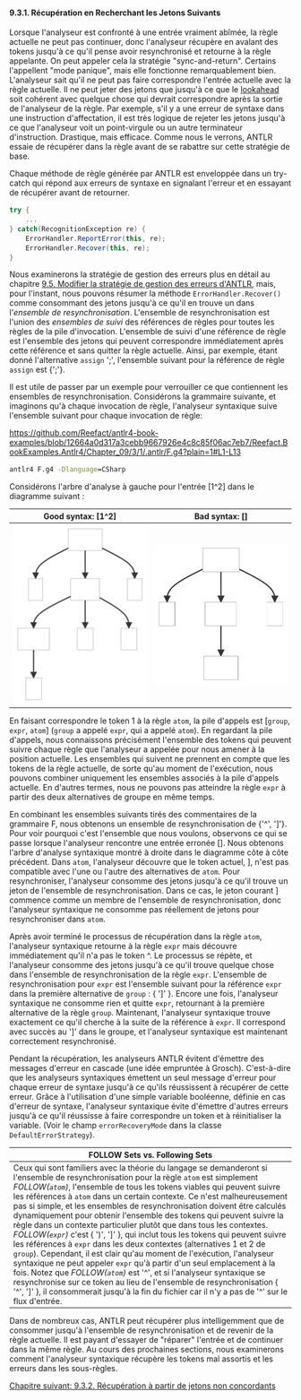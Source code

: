 #### 9.3.1. Récupération en Recherchant les Jetons Suivants

Lorsque l'analyseur est confronté à une entrée vraiment abîmée, la règle actuelle ne peut pas continuer, donc l'analyseur récupère en avalant des tokens jusqu'à ce qu'il pense avoir resynchronisé et retourne à la règle appelante. On peut appeler cela la stratégie "sync-and-return". Certains l'appellent "mode panique", mais elle fonctionne remarquablement bien. L'analyseur sait qu'il ne peut pas faire correspondre l'entrée actuelle avec la règle actuelle. Il ne peut jeter des jetons que jusqu'à ce que le [lookahead](https://fr.javascript.info/regexp-lookahead-lookbehind) soit cohérent avec quelque chose qui devrait correspondre après la sortie de l'analyseur de la règle. Par exemple, s'il y a une erreur de syntaxe dans une instruction d'affectation, il est très logique de rejeter les jetons jusqu'à ce que l'analyseur voit un point-virgule ou un autre terminateur d'instruction. Drastique, mais efficace. Comme nous le verrons, ANTLR essaie de récupérer dans la règle avant de se rabattre sur cette stratégie de base.

Chaque méthode de règle générée par ANTLR est enveloppée dans un try-catch qui répond aux erreurs de syntaxe en signalant l'erreur et en essayant de récupérer avant de retourner.

```csharp
try {
    ...
} catch(RecognitionException re) {
    ErrorHandler.ReportError(this, re);
    ErrorHandler.Recover(this, re);
}
```

Nous examinerons la stratégie de gestion des erreurs plus en détail au chapitre [9.5. Modifier la stratégie de gestion des erreurs d'ANTLR](../../5/ReadMe.md), mais, pour l'instant, nous pouvons résumer la méthode `ErrorHandler.Recover()` comme consommant des jetons jusqu'à ce qu'il en trouve un dans l'_ensemble de resynchronisation_.
L'ensemble de resynchronisation est l'union des _ensembles de suivi_ des références de règles pour toutes les règles de la pile d'invocation. L'ensemble de suivi d'une référence de règle est l'ensemble des jetons qui peuvent correspondre immédiatement après cette référence et sans quitter la règle actuelle. Ainsi, par exemple, étant donné l'alternative `assign` ';', l'ensemble suivant pour la référence de règle `assign` est {';'}.

Il est utile de passer par un exemple pour verrouiller ce que contiennent les ensembles de resynchronisation. Considérons la grammaire suivante, et imaginons qu'à chaque invocation de règle, l'analyseur syntaxique suive l'ensemble suivant pour chaque invocation de règle:

https://github.com/Reefact/antlr4-book-examples/blob/12664a0d317a3cebb9667926e4c8c85f06ac7eb7/Reefact.BookExamples.Antlr4/Chapter_09/3/1/.antlr/F.g4?plain=1#L1-L13

```bat
antlr4 F.g4 -Dlanguage=CSharp
```

Considérons l'arbre d'analyse à gauche pour l'entrée \[1^2\] dans le diagramme suivant :

| Good syntax: \[1^2\] | Bad syntax: \[\] |
| ----------- | ---------- |
| <img src=".resources/good_syntax.svg" alt="Good Syntax Tree" width="300px"/> | <img src=".resources/bad_syntax.svg" alt="Bad Syntax Tree" width="300px"/> |

En faisant correspondre le token 1 à la règle `atom`, la pile d'appels est \[`group`, `expr`, `atom`\] (`group` a appelé `expr`, qui a appelé `atom`). En regardant la pile d'appels, nous connaissons précisément l'ensemble des tokens qui peuvent suivre chaque règle que l'analyseur a appelée pour nous amener à la position actuelle. Les ensembles qui suivent ne prennent en compte que les tokens de la règle actuelle, de sorte qu'au moment de l'exécution, nous pouvons combiner uniquement les ensembles associés à la pile d'appels actuelle. En d'autres termes, nous ne pouvons pas atteindre la règle `expr` à partir des deux alternatives de groupe en même temps.


En combinant les ensembles suivants tirés des commentaires de la grammaire F, nous obtenons un ensemble de resynchronisation de {'^', '\]'}. Pour voir pourquoi c'est l'ensemble que nous voulons, observons ce qui se passe lorsque l'analyseur rencontre une entrée erronée \[\]. Nous obtenons l'arbre d'analyse syntaxique montré à droite dans le diagramme côte à côte précédent. Dans `atom`, l'analyseur découvre que le token actuel, \], n'est pas compatible avec l'une ou l'autre des alternatives de `atom`. Pour resynchroniser, l'analyseur consomme des jetons jusqu'à ce qu'il trouve un jeton de l'ensemble de resynchronisation. Dans ce cas, le jeton courant ] commence comme un membre de l'ensemble de resynchronisation, donc l'analyseur syntaxique ne consomme pas réellement de jetons pour resynchroniser dans `atom`.

Après avoir terminé le processus de récupération dans la règle `atom`, l'analyseur syntaxique retourne à la règle `expr` mais découvre immédiatement qu'il n'a pas le token ^. Le processus se répète, et l'analyseur consomme des jetons jusqu'à ce qu'il trouve quelque chose dans l'ensemble de resynchronisation de la règle `expr`. L'ensemble de resynchronisation pour `expr` est l'ensemble suivant pour la référence `expr` dans la première alternative de `group` : { ']' }. Encore une fois, l'analyseur syntaxique ne consomme rien et quitte `expr`, retournant à la première alternative de la règle `group`. Maintenant, l'analyseur syntaxique trouve exactement ce qu'il cherche à la suite de la référence à `expr`. Il correspond avec succès au ']' dans le groupe, et l'analyseur syntaxique est maintenant correctement resynchronisé.

Pendant la récupération, les analyseurs ANTLR évitent d'émettre des messages d'erreur en cascade (une idée empruntée à Grosch). C'est-à-dire que les analyseurs syntaxiques émettent un seul message d'erreur pour chaque erreur de syntaxe jusqu'à ce qu'ils réussissent à récupérer de cette erreur. Grâce à l'utilisation d'une simple variable booléenne, définie en cas d'erreur de syntaxe, l'analyseur syntaxique évite d'émettre d'autres erreurs jusqu'à ce qu'il réussisse à faire correspondre un token et à réinitialiser la variable. (Voir le champ `errorRecoveryMode` dans la classe `DefaultErrorStrategy`).

| FOLLOW Sets vs. Following Sets |
| --- |
| Ceux qui sont familiers avec la théorie du langage se demanderont si l'ensemble de resynchronisation pour la règle `atom` est simplement _FOLLOW(`atom`)_, l'ensemble de tous les tokens viables qui peuvent suivre les références à `atom` dans un certain contexte. Ce n'est malheureusement pas si simple, et les ensembles de resynchronisation doivent être calculés dynamiquement pour obtenir l'ensemble des tokens qui peuvent suivre la règle dans un contexte particulier plutôt que dans tous les contextes. _FOLLOW(`expr`)_ c'est { ')', ']' }, qui inclut tous les tokens qui peuvent suivre les références à `expr` dans les deux contextes (alternatives 1 et 2 de `group`). Cependant, il est clair qu'au moment de l'exécution, l'analyseur syntaxique ne peut appeler `expr` qu'à partir d'un seul emplacement à la fois. Notez que _FOLLOW(`atom`)_ est '^', et si l'analyseur syntaxique se resynchronise sur ce token au lieu de l'ensemble de resynchronisation { '^', ']' }, il consommerait jusqu'à la fin du fichier car il n'y a pas de '^' sur le flux d'entrée. |

Dans de nombreux cas, ANTLR peut récupérer plus intelligemment que de consommer jusqu'à l'ensemble de resynchronisation et de revenir de la règle actuelle. Il est payant d'essayer de "réparer" l'entrée et de continuer dans la même règle. Au cours des prochaines sections, nous examinerons comment l'analyseur syntaxique récupère les tokens mal assortis et les erreurs dans les sous-règles.

[Chapitre suivant: 9.3.2. Récupération à partir de jetons non concordants](../2)

